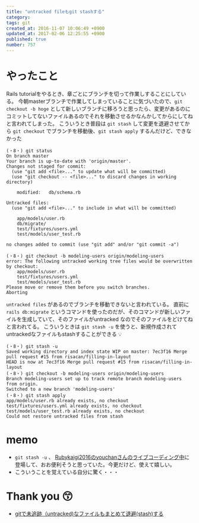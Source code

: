 ```yaml
---
title: "untracked fileもgit stashする"
category: 
tags: git
created_at: 2016-11-07 10:06:49 +0900
updated_at: 2017-02-06 12:25:55 +0900
published: true
number: 757
---
```


# やったこと
Rails tutorialをやるとき、章ごとにブランチを切って作業しすることにしている。
今朝masterブランチで作業してしまっていることに気づいたので、`git checkout -b hoge` として新しいブランチに移ろうと思ったら、変更があるのにコミットしてないファイルあるのでそれを移動させるかなんかしてからにしてねと言われてしまった。
こういうとき普段は `git stash` して変更を退避させてから `git checkout` でブランチを移動後、`git stash apply` するんだけど、できなかった

```
(・8・) git status
On branch master
Your branch is up-to-date with 'origin/master'.
Changes not staged for commit:
  (use "git add <file>..." to update what will be committed)
  (use "git checkout -- <file>..." to discard changes in working directory)

	modified:   db/schema.rb

Untracked files:
  (use "git add <file>..." to include in what will be committed)

	app/models/user.rb
	db/migrate/
	test/fixtures/users.yml
	test/models/user_test.rb

no changes added to commit (use "git add" and/or "git commit -a")

(・8・) git checkout -b modeling-users origin/modeling-users
error: The following untracked working tree files would be overwritten by checkout:
	app/models/user.rb
	test/fixtures/users.yml
	test/models/user_test.rb
Please move or remove them before you switch branches.
Aborting
```

`untracked files` があるのでブランチを移動できないと言われている。
直前に `rails db:migrate` というコマンドを使ったのだが、そのコマンドが新しいファイルを生成していて、そのファイルがuntracked なのでそのファイルをどけてねと言われてる。
こういうときは `git stash -u` を使うと、新規作成されてuntrackedなファイルもstashすることができる :bulb: 

```
(・8・) git stash -u
Saved working directory and index state WIP on master: 7ec3f16 Merge pull request #15 from risacan/filling-in-layout
HEAD is now at 7ec3f16 Merge pull request #15 from risacan/filling-in-layout
(・8・) git checkout -b modeling-users origin/modeling-users
Branch modeling-users set up to track remote branch modeling-users from origin.
Switched to a new branch 'modeling-users'
(・8・) git stash apply
app/models/user.rb already exists, no checkout
test/fixtures/users.yml already exists, no checkout
test/models/user_test.rb already exists, no checkout
Could not restore untracked files from stash
```


# memo
* `git stash -u` 、 [Rubykaigi2016のyouchanさんのライブコーディング中](http://rubykaigi.org/2016/presentations/youchan.html)に登場して、おお便利そうと思っていた。今更だけど、使えて嬉しい。
* こういうことを覚えている自分に驚く・・・


# Thank you  :kissing_smiling_eyes: 
* [gitで未追跡（untracked)なファイルもまとめて退避(stash)する](http://qiita.com/muran001/items/f5746c518bf663f86a79)
